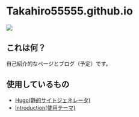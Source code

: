 # Takahiro55555.github.io

![](https://github.com/Takahiro55555/Takahiro55555.github.io/workflows/github%20pages/badge.svg)

## これは何？
自己紹介的なページとブログ（予定）です。

## 使用しているもの
- [Hugo(静的サイトジェネレータ)](https://gohugo.io/)
- [Introduction(使用テーマ)](https://themes.gohugo.io/hugo-theme-introduction/)